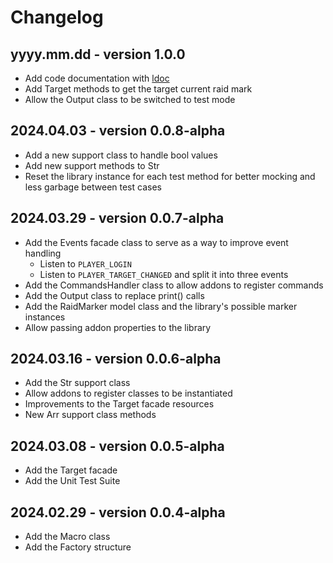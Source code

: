 # Changelog

## yyyy.mm.dd - version 1.0.0

* Add code documentation with [ldoc](https://github.com/lunarmodules/ldoc)
* Add Target methods to get the target current raid mark
* Allow the Output class to be switched to test mode

## 2024.04.03 - version 0.0.8-alpha

* Add a new support class to handle bool values
* Add new support methods to Str
* Reset the library instance for each test method for better mocking and less garbage between test cases

## 2024.03.29 - version 0.0.7-alpha

* Add the Events facade class to serve as a way to improve event handling
    * Listen to `PLAYER_LOGIN`
    * Listen to `PLAYER_TARGET_CHANGED` and split it into three events
* Add the CommandsHandler class to allow addons to register commands
* Add the Output class to replace print() calls
* Add the RaidMarker model class and the library's possible marker instances
* Allow passing addon properties to the library

## 2024.03.16 - version 0.0.6-alpha

* Add the Str support class
* Allow addons to register classes to be instantiated
* Improvements to the Target facade resources
* New Arr support class methods

## 2024.03.08 - version 0.0.5-alpha

* Add the Target facade
* Add the Unit Test Suite

## 2024.02.29 - version 0.0.4-alpha

* Add the Macro class
* Add the Factory structure